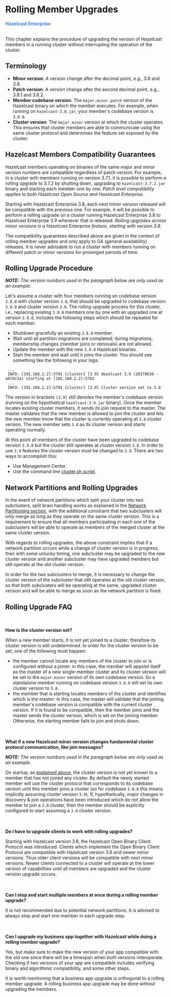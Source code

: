 # Rolling Member Upgrades

<font color="#3981DB">**Hazelcast Enterprise**</font>
<br></br>

This chapter explains the procedure of upgrading the version of Hazelcast members in a running cluster without interrupting the operation of the cluster.

## Terminology

* **Minor version**: A version change after the decimal point, e.g., 3.8 and 3.9.
* **Patch version**: A version change after the second decimal point, e.g., 3.8.1 and 3.8.2.
* **Member codebase version**: The `major.minor.patch` version of the Hazelcast binary on which the member executes. For example, when running on `hazelcast-3.8.jar`, your member's codebase version is `3.8.0`.
* **Cluster version**: The `major.minor` version at which the cluster operates. This ensures that cluster members are able to communicate using the same cluster protocol and
determines the feature set exposed by the cluster.


## Hazelcast Members Compatibility Guarantees

Hazelcast members operating on binaries of the same major and minor version numbers are compatible regardless of patch version.
  For example, in a cluster with members running on version 3.7.1, it is possible to perform a rolling upgrade to 3.7.2 by shutting down, upgrading to `hazelcast-3.7.2.jar` binary 
  and starting each member one by one. _Patch level compatibility applies to both Hazelcast Open Source and Hazelcast Enterprise_.

Starting with Hazelcast Enterprise 3.8, each next minor version released will be compatible with the previous one. For example, it will
 be possible to perform a rolling upgrade on a cluster running Hazelcast Enterprise 3.8 to Hazelcast Enterprise 3.9 whenever that is released.
 _Rolling upgrades across minor versions is a Hazelcast Enterprise feature, starting with version 3.8_.
 
The compatibility guarantees described above are given in the context of rolling member upgrades and only apply to GA (general availability) releases. It is never advisable to run a
 cluster with members running on different patch or minor versions for prolonged periods of time.


## Rolling Upgrade Procedure

***NOTE:*** *The version numbers used in the paragraph below are only used as an example.*

Let's assume a cluster with four members running on codebase version `3.8.0` with cluster version `3.8`, that should be upgraded to codebase version
`3.9.0` and cluster version `3.9`. The rolling upgrade process for this cluster, i.e., replacing existing `3.8.0` members one by one with an upgraded
one at version `3.9.0`, includes the following steps which should be repeated for each member:

 * Shutdown gracefully an existing `3.8.0` member.
 * Wait until all partition migrations are completed; during migrations, membership changes (member joins or removals) are not allowed.
 * Update the member with the new `3.9.0` Hazelcast binaries.
 * Start the member and wait until it joins the cluster. You should see something like the following in your logs:

```
 ...
 INFO: [192.168.2.2]:5701 [cluster] [3.9] Hazelcast 3.9 (20170630 - a67dc3a) starting at [192.168.2.2]:5701
 ...
 INFO: [192.168.2.2]:5701 [cluster] [3.9] Cluster version set to 3.8
```
 
 The version in brackets `[3.9]` still denotes the member's codebase version (running on the hypothetical `hazelcast-3.9.jar` binary). Once the member
 locates existing cluster members, it sends its join request to the master. The master validates that the new member is allowed to join the cluster and
 lets the new member know that the cluster is currently operating at `3.8` cluster version. The new member sets `3.8` as its cluster version and starts operating
 normally.
 
 At this point all members of the cluster have been upgraded to codebase version `3.9.0` but the cluster still operates at cluster version `3.8`. In order to use `3.9` features
 the cluster version must be changed to `3.9`. There are two ways to accomplish this:
 
 * Use Management Center.
 * Use the command line [cluster.sh script](#using-the-script-cluster-sh).
 
## Network Partitions and Rolling Upgrades

In the event of network partitions which split your cluster into two subclusters, split brain handling works as explained in the [Network Partitioning section](#network-partitioning-split-brain-syndrome), with the
additional constraint that two subclusters will only merge as long as they operate on the same cluster version. This is a requirement to ensure that all members participating
in each one of the subclusters will be able to operate as members of the merged cluster at the same cluster version.

With regards to rolling upgrades, the above constraint implies that if a network partition occurs while a change of cluster version is in progress, then with some unlucky timing, one subcluster may be upgraded to the new cluster version and another subcluster may have upgraded members but still operate at the old cluster version.

In order for the two subclusters to merge, it is necessary to change the cluster version of the subcluster that still operates at the old cluster version, so that both subclusters
will be operating at the same, upgraded cluster version and will be able to merge as soon as the network partition is fixed.

  
## Rolling Upgrade FAQ

<br></br>
**How is the cluster version set?**

When a new member starts, it is not yet joined to a cluster; therefore its cluster version is still undetermined. In order for the cluster version to be
set, one of the following must happen:

 * the member cannot locate any members of the cluster to join or is configured without a joiner: in this case, the member will appoint itself as the
 master of a new single-member cluster and its cluster version will be set to the `major.minor` version of its own codebase version. So a standalone
 member running on codebase version `3.8.0` will set its own cluster version to `3.8`.
 * the member that is starting locates members of the cluster and identifies which is the master: in this case, the master will validate that the
 joining member's codebase version is compatible with the current cluster version. If it is found to be compatible, then the member joins and the master
 sends the cluster version, which is set on the joining member. Otherwise, the starting member fails to join and shuts down.

<br></br>
**What if a new Hazelcast minor version changes fundamental cluster protocol communication, like join messages?**

***NOTE:*** *The version numbers used in the paragraph below are only used as an example.*

On startup, as [explained above](#how-is-the-cluster-version-set), the cluster version is not yet known to a member that has not joined any cluster.
By default the newly started member will use the cluster protocol that corresponds to its codebase version until this member joins a cluster
(so for codebase `3.9.0` this means implicitly assuming cluster version `3.9`). If, hypothetically, major changes in discovery & join operations
have been introduced which do not allow the member to join a `3.8` cluster, then the member should be explicitly configured to start
assuming a `3.8` cluster version.

<br></br>
**Do I have to upgrade clients to work with rolling upgrades?**

Starting with Hazelcast version 3.6, the Hazelcast Open Binary Client Protocol was introduced. Clients which implement the Open Binary Client Protocol
are compatible with Hazelcast version 3.6 and newer minor versions. Thus older client versions will be compatible with next minor versions. Newer clients
connected to a cluster will operate at the lower version of capabilities until all members are upgraded and the cluster version upgrade occurs.

 <br></br>
**Can I stop and start multiple members at once during a rolling member upgrade?**

It is not recommended due to potential network partitions. It is advised to always stop and start one member in each upgrade step.

 <br></br>
**Can I upgrade my business app together with Hazelcast while doing a rolling member upgrade?**

Yes, but make sure to make the new version of your app compatible with the old one since there will be a timespan when both versions interoperate. Checking if two versions of your app are compatible includes verifying binary and algorithmic compatibility, and some other steps.

It is worth mentioning that a business app upgrade is orthogonal to a rolling member upgrade. A rolling business app upgrade may be done without upgrading the members.


